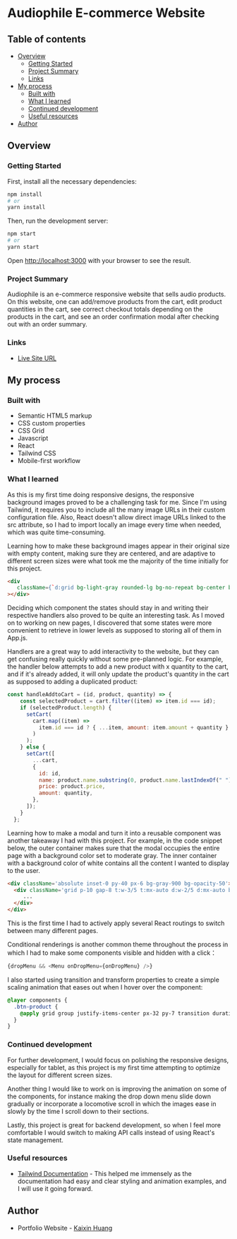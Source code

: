 # Audiophile E-commerce Website

## Table of contents

- [Overview](#overview)
  - [Getting Started](#getting-started)
  - [Project Summary](#project-summary)
  - [Links](#links)
- [My process](#my-process)
  - [Built with](#built-with)
  - [What I learned](#what-i-learned)
  - [Continued development](#continued-development)
  - [Useful resources](#useful-resources)
- [Author](#author)

## Overview

### Getting Started 

First, install all the necessary dependencies:

```bash
npm install
# or
yarn install
```

Then, run the development server:

```bash
npm start
# or
yarn start
```

Open [http://localhost:3000](http://localhost:3000) with your browser to see the result.

### Project Summary

Audiophile is an e-commerce responsive website that sells audio products. On this website, 
one can add/remove products from the cart, edit product quantities in the cart, see correct 
checkout totals depending on the products in the cart, and see an order confirmation modal 
after checking out with an order summary.


### Links

- [Live Site URL](https://kaixin-audiophile.netlify.app)

## My process


### Built with

- Semantic HTML5 markup
- CSS custom properties
- CSS Grid
- Javascript
- React
- Tailwind CSS
- Mobile-first workflow


### What I learned

As this is my first time doing responsive designs, the responsive background images proved to be a challenging 
task for me. Since I'm using Tailwind, it requires you to include all the many image URLs in their custom configuration file. 
Also, React doesn't allow direct image URLs linked to the src attribute, so I had to import locally an 
image every time when needed, which was quite time-consuming.

Learning how to make these background images appear in their original size with empty content, making sure they are centered, 
and are adaptive to different screen sizes were what took me the majority of the time initially for this project.

```html
<div
   className={`d:grid bg-light-gray rounded-lg bg-no-repeat bg-center bg-cover bg-m-${product.slug} t:bg-t-${product.slug} d:bg-d-${product.slug} h-96 t:h-screen w-full`}
></div>
```

Deciding which component the states should stay in and writing their respective handlers 
also proved to be quite an interesting task. As I moved on to working on new pages, I discovered that 
some states were more convenient to retrieve in lower levels as supposed to storing all of them in App.js. 

Handlers are a great way to add interactivity to the website, but they can get confusing really quickly without 
some pre-planned logic. For example, the handler below attempts to add a new product with x quantity to the cart, 
and if it's already added, it will only update the product's quantity in the cart as supposed to adding a duplicated
product:
```js
const handleAddtoCart = (id, product, quantity) => {
    const selectedProduct = cart.filter((item) => item.id === id);
    if (selectedProduct.length) {
      setCart(
        cart.map((item) =>
          item.id === id ? { ...item, amount: item.amount + quantity } : item
        )
      );
    } else {
      setCart([
        ...cart,
        {
          id: id,
          name: product.name.substring(0, product.name.lastIndexOf(" ")),
          price: product.price,
          amount: quantity,
        },
      ]);
    }
  };
```

Learning how to make a modal and turn it into a reusable component was another takeaway I had with this project.
For example, in the code snippet below, the outer container makes sure that the modal occupies the entire page 
with a background color set to moderate gray. The inner container with a background color of white contains all
the content I wanted to display to the user. 

```html
<div className='absolute inset-0 py-40 px-6 bg-gray-900 bg-opacity-50'>
  <div className='grid p-10 gap-8 t:w-3/5 t:mx-auto d:w-2/5 d:mx-auto bg-white rounded-lg'>
     ...
  </div>
</div>
```

This is the first time I had to actively apply several React routings to switch between many different pages.

Conditional renderings is another common theme throughout the process in which I had to make some components 
visible and hidden with a click：

```js
{dropMenu && <Menu onDropMenu={onDropMenu} />}
```

I also started using transition and transform properties to create a simple scaling animation that eases out 
when I hover over the component:
```css
@layer components {
  .btn-product {
    @apply grid group justify-items-center px-32 py-7 transition duration-500 ease-out transform hover:scale-105 t:px-0 bg-light-gray rounded-lg;
  }
}
```

### Continued development

For further development, I would focus on polishing the responsive designs, especially for tablet, as
this project is my first time attempting to optimize the layout for different screen sizes.

Another thing I would like to work on is improving the animation on some of the components, 
for instance making the drop down menu slide down gradually or incorporate a locomotive scroll in which 
the images ease in slowly by the time I scroll down to their sections. 

Lastly, this project is great for backend development, so when I feel more comfortable I would switch to making API calls instead of 
using React's state management.


### Useful resources

- [Tailwind Documentation](https://tailwindcss.com/docs) - This helped me
  immensely as the documentation had easy and clear styling and animation
  examples, and I will use it going forward.
  

## Author

- Portfolio Website - [Kaixin Huang](https://www.kaixin-portfolio.netlify.app)
